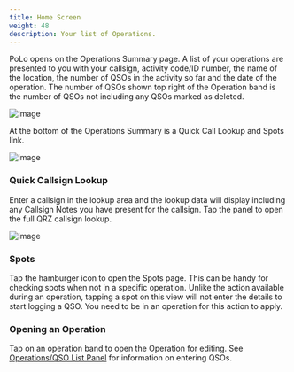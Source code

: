 ```yaml
---
title: Home Screen
weight: 48
description: Your list of Operations.
---
```

PoLo opens on the Operations Summary page. A list of your operations are presented to you with your callsign, activity code/ID number, the name of the location, the number of QSOs in the activity so far and the date of the operation. The number of QSOs shown top right of the Operation band is the number of QSOs not including any QSOs marked as deleted.

![image](./operationslist.png)

At the bottom of the Operations Summary is a Quick Call Lookup and Spots link.

![image](./quicklookup.png)

### Quick Callsign Lookup
Enter a callsign in the lookup area and the lookup data will display including any Callsign Notes you have present for the callsign.
Tap the panel to open the full QRZ callsign lookup.

![image](./qrzlookup.png)

### Spots
Tap the hamburger icon to open the Spots page. This can be handy for checking spots when not in a specific operation. Unlike the action available during an operation, tapping a spot on this view will not enter the details to start logging a QSO. You need to be in an operation for this action to apply.

### Opening an Operation
Tap on an operation band to open the Operation for editing. See [Operations/QSO List Panel](../operations/) for information on entering QSOs.
